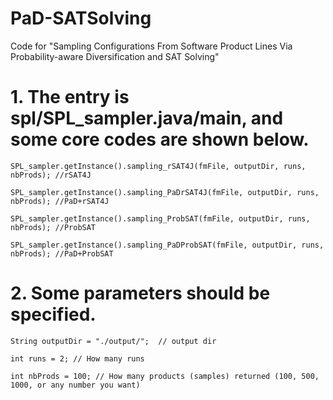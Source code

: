 # PaD-SATSolving
Code for "Sampling Configurations From Software Product Lines Via Probability-aware Diversification and SAT Solving"
# 1. The entry is spl/SPL_sampler.java/main, and some core codes are shown below.

    SPL_sampler.getInstance().sampling_rSAT4J(fmFile, outputDir, runs, nbProds); //rSAT4J

    SPL_sampler.getInstance().sampling_PaDrSAT4J(fmFile, outputDir, runs, nbProds); //PaD+rSAT4J

    SPL_sampler.getInstance().sampling_ProbSAT(fmFile, outputDir, runs, nbProds); //ProbSAT

    SPL_sampler.getInstance().sampling_PaDProbSAT(fmFile, outputDir, runs, nbProds); //PaD+ProbSAT

# 2. Some parameters should be specified.

    String outputDir = "./output/";  // output dir

    int runs = 2; // How many runs

    int nbProds = 100; // How many products (samples) returned (100, 500, 1000, or any number you want)
